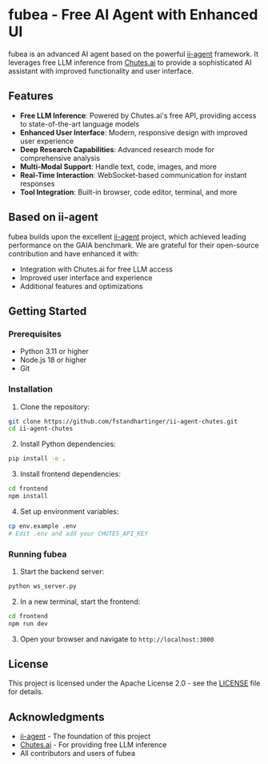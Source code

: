 # fubea - Free AI Agent with Enhanced UI

fubea is an advanced AI agent based on the powerful [ii-agent](https://github.com/Intelligent-Internet/ii-agent) framework. It leverages free LLM inference from [Chutes.ai](https://chutes.ai) to provide a sophisticated AI assistant with improved functionality and user interface.

## Features

- **Free LLM Inference**: Powered by Chutes.ai's free API, providing access to state-of-the-art language models
- **Enhanced User Interface**: Modern, responsive design with improved user experience
- **Deep Research Capabilities**: Advanced research mode for comprehensive analysis
- **Multi-Modal Support**: Handle text, code, images, and more
- **Real-Time Interaction**: WebSocket-based communication for instant responses
- **Tool Integration**: Built-in browser, code editor, terminal, and more

## Based on ii-agent

fubea builds upon the excellent [ii-agent](https://github.com/Intelligent-Internet/ii-agent) project, which achieved leading performance on the GAIA benchmark. We are grateful for their open-source contribution and have enhanced it with:

- Integration with Chutes.ai for free LLM access
- Improved user interface and experience
- Additional features and optimizations

## Getting Started

### Prerequisites

- Python 3.11 or higher
- Node.js 18 or higher
- Git

### Installation

1. Clone the repository:
```bash
git clone https://github.com/fstandhartinger/ii-agent-chutes.git
cd ii-agent-chutes
```

2. Install Python dependencies:
```bash
pip install -e .
```

3. Install frontend dependencies:
```bash
cd frontend
npm install
```

4. Set up environment variables:
```bash
cp env.example .env
# Edit .env and add your CHUTES_API_KEY
```

### Running fubea

1. Start the backend server:
```bash
python ws_server.py
```

2. In a new terminal, start the frontend:
```bash
cd frontend
npm run dev
```

3. Open your browser and navigate to `http://localhost:3000`

## License

This project is licensed under the Apache License 2.0 - see the [LICENSE](LICENSE) file for details.

## Acknowledgments

- [ii-agent](https://github.com/Intelligent-Internet/ii-agent) - The foundation of this project
- [Chutes.ai](https://chutes.ai) - For providing free LLM inference
- All contributors and users of fubea

